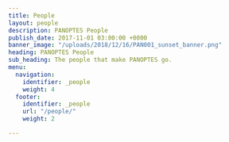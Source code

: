 ```yaml
---
title: People
layout: people
description: PANOPTES People
publish_date: 2017-11-01 03:00:00 +0000
banner_image: "/uploads/2018/12/16/PAN001_sunset_banner.png"
heading: PANOPTES People
sub_heading: The people that make PANOPTES go.
menu:
  navigation:
    identifier: _people
    weight: 4
  footer:
    identifier: _people
    url: "/people/"
    weight: 2

---
```

